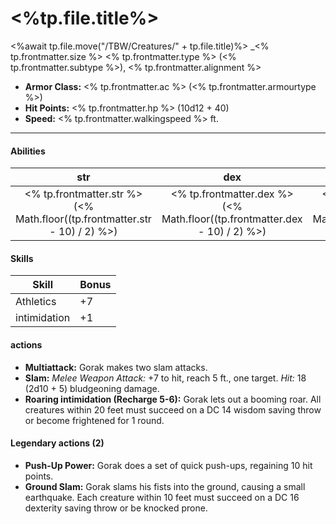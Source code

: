 # <%tp.file.title%>
<%await tp.file.move("/TBW/Creatures/" + tp.file.title)%>
_<% tp.frontmatter.size %> <% tp.frontmatter.type %> (<% tp.frontmatter.subtype %>), <% tp.frontmatter.alignment %>

- **Armor Class:** <% tp.frontmatter.ac %> (<% tp.frontmatter.armourtype %>)
- **Hit Points:** <% tp.frontmatter.hp %> (10d12 + 40)
- **Speed:** <% tp.frontmatter.walkingspeed %> ft.

---

#### **Abilities**

|   str   |   dex   |   con   |  int   |   wis   |   cha   |
|:-------:|:-------:|:-------:|:------:|:-------:|:-------:|
| <% tp.frontmatter.str %> (<% Math.floor((tp.frontmatter.str - 10) / 2) %>) | <% tp.frontmatter.dex %> (<% Math.floor((tp.frontmatter.dex - 10) / 2) %>) | <% tp.frontmatter.con %> (<% Math.floor((tp.frontmatter.con - 10) / 2) %>) | <% tp.frontmatter.int %> (<% Math.floor((tp.frontmatter.int - 10) / 2) %>) | <% tp.frontmatter.wis %> (<% Math.floor((tp.frontmatter.wis - 10) / 2) %>) | <% tp.frontmatter.cha %> (<% Math.floor((tp.frontmatter.cha - 10) / 2) %>) |

#### **Skills**

| Skill        | Bonus |
| ------------ | ----- |
| Athletics    | +7    |
| intimidation | +1    |

#### **actions**

- **Multiattack:** Gorak makes two slam attacks.
- **Slam:** _Melee Weapon Attack:_ +7 to hit, reach 5 ft., one target. _Hit:_ 18 (2d10 + 5) bludgeoning damage.
- **Roaring intimidation (Recharge 5-6):** Gorak lets out a booming roar. All creatures within 20 feet must succeed on a DC 14 wisdom saving throw or become frightened for 1 round.

#### **Legendary actions (2)**

- **Push-Up Power:** Gorak does a set of quick push-ups, regaining 10 hit points.
- **Ground Slam:** Gorak slams his fists into the ground, causing a small earthquake. Each creature within 10 feet must succeed on a DC 16 dexterity saving throw or be knocked prone.